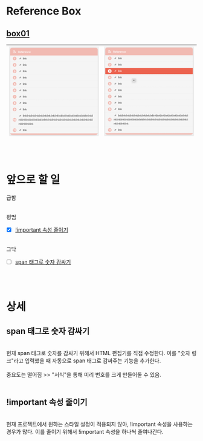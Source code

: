 # Reference Box

## [box01](box01.html)

![alt text](/images/reference-box01-01.png) | ![alt text](/images/reference-box01-02.png)
---|---|

<br><br>

# 앞으로 할 일

급함<br>


<br>
평범<br>

- [x] [!important 속성 줄이기](#!important-속성-줄이기)

<br>
그닥<br>

- [ ] [span 태그로 숫자 감싸기](#span-태그로-숫자-감싸기)

<br><br>

# 상세

## span 태그로 숫자 감싸기
<br>
현재 span 태그로 숫자를 감싸기 위해서 HTML 편집기를 직접 수정한다.
이를 "숫자 링크"라고 입력했을 때 자동으로 span 태그로 감싸주는 기능을 추가한다.
<br>
<br>
중요도는 떨어짐 >> "서식"을 통해 미리 번호를 크게 만들어둘 수 있음.


<br>
<br>

## !important 속성 줄이기
<br>
현재 프로젝트에서 원하는 스타일 설정이 적용되지 않아, !important 속성을 사용하는 경우가 많다.  
이를 줄이기 위해서 !important 속성을 하나씩 줄여나간다.